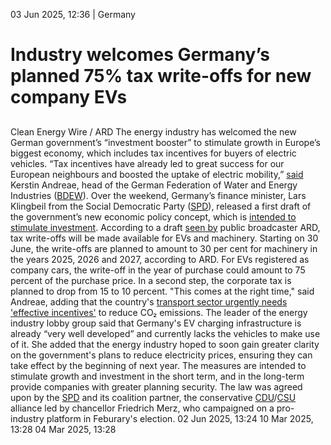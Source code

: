 03 Jun 2025, 12:36
| 
Germany
# Industry welcomes Germany’s planned 75% tax write-offs for new company EVs
## 
Clean Energy Wire / ARD
The energy industry has welcomed the new German government’s “investment booster” to stimulate growth in Europe’s biggest economy, which includes tax incentives for buyers of electric vehicles. “Tax incentives have already led to great success for our European neighbours and boosted the uptake of electric mobility,” [said](https://www.bdew.de/presse/steuerliche-anreize-fuer-e-autos-kommen-zur-rechten-zeit/) Kerstin Andreae, head of the German Federation of Water and Energy Industries ([BDEW](https://www.cleanenergywire.org/experts/bdew-german-association-energy-and-water-industries)).
Over the weekend, Germany’s finance minister, Lars Klingbeil from the Social Democratic Party ([SPD](https://www.cleanenergywire.org/experts/spd-social-democratic-party)), released a first draft of the government’s new economic policy concept, which is [intended to stimulate investment](https://www.cleanenergywire.org/news/german-car-industry-sceptical-about-ev-purchase-premium-calls-lower-charging-costs). According to a draft [seen by](https://www.tagesschau.de/wirtschaft/unternehmen/klingbeil-steuern-abschreibungen-100.html) public broadcaster ARD, tax write-offs will be made available for EVs and machinery. Starting on 30 June, the write-offs are planned to amount to 30 per cent for machinery in the years 2025, 2026 and 2027, according to ARD. For EVs registered as company cars, the write-off in the year of purchase could amount to 75 percent of the purchase price. In a second step, the corporate tax is planned to drop from 15 to 10 percent.
"This comes at the right time," said Andreae, adding that the country's [transport sector urgently needs 'effective incentives'](https://www.cleanenergywire.org/news/next-german-govt-must-raise-climate-ambition-avoid-multi-billion-euro-eu-target-miss-env-agency) to reduce CO₂ emissions. The leader of the energy industry lobby group said that Germany's EV charging infrastructure is already “very well developed” and currently lacks the vehicles to make use of it. She added that the energy industry hoped to soon gain greater clarity on the government's plans to reduce electricity prices, ensuring they can take effect by the beginning of next year.
The measures are intended to stimulate growth and investment in the short term, and in the long-term provide companies with greater planning security. The law was agreed upon by the [SPD](https://www.cleanenergywire.org/experts/spd-social-democratic-party) and its coalition partner, the conservative [CDU](https://www.cleanenergywire.org/experts/cdu-christian-democratic-union)/[CSU](https://www.cleanenergywire.org/experts/csu-christian-social-union) alliance led by chancellor Friedrich Merz, who campaigned on a pro-industry platform in Feburary's election.
02 Jun 2025, 13:24
10 Mar 2025, 13:28
04 Mar 2025, 13:28
